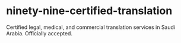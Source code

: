 # ninety-nine-certified-translation
Certified legal, medical, and commercial translation services in Saudi Arabia. Officially accepted.
